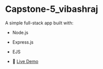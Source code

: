 # Capstone-5_vibashraj

A simple full-stack app built with:
- Node.js
- Express.js
- EJS

- 🚀 [Live Demo](https://capstone-5-vibashraj.onrender.com/)



